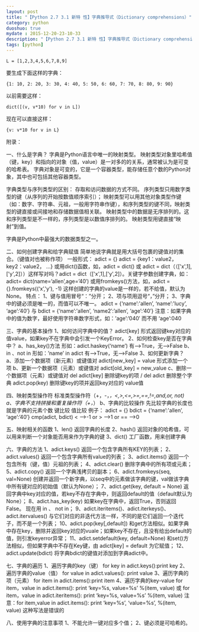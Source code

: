 ```yaml
---
layout: post
title: "【Python 2.7 3.1 新特 性】字典推导式（Dictionary comprehensions）"
category: python
duoshuo: true
mydate : 2015-12-20-23-10-33
description: "【Python 2.7 3.1 新特 性】字典推导式（Dictionary comprehensions）"
tags: [python]
---
```



	L = [1,2,3,4,5,6,7,8,9]

要生成下面这样的字典：    

	{1: 10, 2: 20, 3: 30, 4: 40, 5: 50, 6: 60, 7: 70, 8: 80, 9: 90}

以前需要这样：    

	dict([(v, v*10) for v in L])

现在可以直接这样：   

	{v: v*10 for v in L}



附录：

一、什么是字典？
字典是Python语言中唯一的映射类型。
映射类型对象里哈希值（键，key）和指向的对象（值，value）是一对多的的关系，通常被认为是可变的哈希表。
字典对象是可变的，它是一个容器类型，能存储任意个数的Python对象，其中也可包括其他容器类型。

字典类型与序列类型的区别：
存取和访问数据的方式不同。
序列类型只用数字类型的键（从序列的开始按数值顺序索引）；
映射类型可以用其他对象类型作键（如：数字、字符串、元祖，一般用字符串作键），和序列类型的键不同，映射类型的键直接或间接地和存储数据值相关联。
映射类型中的数据是无序排列的。这和序列类型是不一样的，序列类型是以数值序排列的。
映射类型用键直接“映射”到值。

字典是Python中最强大的数据类型之一。

二、如何创建字典和给字典赋值
简单地说字典就是用大括号包裹的键值对的集合。（键值对也被称作项）
一般形式：
adict = {}
adict = {key1：value2， key2：value2， …}
或用dict()函数，如，adict = dict() 或 adict = dict（（['x',1],['y',2]））这样写对吗？adict = dict（['x',1],['y',2]）。关键字参数创建字典，如：adict= dict(name=’allen’,age=’40′)
或用fromkeys()方法，如，adict = {}.fromkeys((‘x’,'y’), -1) 这样创建的字典的value是一样的，若不给值，默认为None。
特点：
1、键与值用冒号“：”分开；
2、项与项用逗号“，”分开；
3、字典中的键必须是唯一的，而值可以不唯一。
adict = {‘name’:'allen’, ‘name’:'lucy’, ‘age’:’40′} 与 bdict = {‘name’:'allen’, ‘name2′:’allen’, ‘age’:’40′}
注意：如果字典中的值为数字，最好使用字符串数字形式，如：’age’:’040′ 而不用 ‘age’:040

三、字典的基本操作
1、如何访问字典中的值？
adict[key] 形式返回键key对应的值value，如果key不在字典中会引发一个KeyError。
2、如何检查key是否在字典中？
a、has_key()方法 形如：adict.haskey(‘name’) 有–>True，无–>False
b、in 、not in   形如：’name’ in adict      有–>True，无–>False
3、如何更新字典？
a、添加一个数据项（新元素）或键值对
adict[new_key] = value 形式添加一个项
b、更新一个数据项（元素）或键值对
adict[old_key] = new_value
c、删除一个数据项（元素）或键值对
del adict[key] 删除键key的项 / del adict 删除整个字典
adict.pop(key) 删除键key的项并返回key对应的 value值

四、映射类型操作符
标准类型操作符（+，-，*，<,>,<=,>=,==,!=,and,or, not)
a、字典不支持拼接和重复操作符（+，*）
b、字典的比较操作
先比较字典的长度也就是字典的元素个数
键比较
值比较
例子：
adict = {}
bdict = {‘name’:'allen’, ‘age’:’40′}
cmp(adict, bdict)  < –>-1 or > –>1 or ==  –>0

五、映射相关的函数
1、len() 返回字典的长度
2、hash() 返回对象的哈希值，可以用来判断一个对象能否用来作为字典的键
3、dict() 工厂函数，用来创建字典

六、字典的方法
1、adict.keys() 返回一个包含字典所有KEY的列表；
2、adict.values() 返回一个包含字典所有value的列表；
3、adict.items() 返回一个包含所有（键，值）元祖的列表；
4、adict.clear() 删除字典中的所有项或元素；
5、adict.copy() 返回一个字典浅拷贝的副本；
6、adict.fromkeys(seq, val=None) 创建并返回一个新字典，以seq中的元素做该字典的键，val做该字典中所有键对应的初始值（默认为None）；
7、adict.get(key, default = None) 返回字典中key对应的值，若key不存在字典中，则返回default的值（default默认为None）；
8、adict.has_key(key) 如果key在字典中，返回True，否则返回False。 现在用 in 、 not in；
9、adict.iteritems()、adict.iterkeys()、adict.itervalues() 与它们对应的非迭代方法一样，不同的是它们返回一个迭代子，而不是一个列表；
10、adict.pop(key[,default]) 和get方法相似。如果字典中存在key，删除并返回key对应的vuale；如果key不存在，且没有给出default的值，则引发keyerror异常；
11、adict.setdefault(key, default=None) 和set()方法相似，但如果字典中不存在Key键，由 adict[key] = default 为它赋值；
12、adict.update(bdict) 将字典bdict的键值对添加到字典adict中。

七、字典的遍历
1、遍历字典的key（键）
for key in adict.keys():print key
2、遍历字典的value（值）
for value in adict.values(): print value
3、遍历字典的项（元素）
for item in adict.items():print item
4、遍历字典的key-value
for item，value in adict.items(): print ‘key=%s, value=%s’ %(item, value)  或   for item，value in adict.iteritems(): print ‘key=%s, value=%s’ %(item, value)
注意：for item,value in adict.items(): print ‘key=%s’, ‘value=%s’, %(item, value) 这种写法是错误的

八、使用字典的注意事项
1、不能允许一键对应多个值；
2、键必须是可哈希的。
